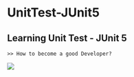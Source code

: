 # UnitTest-JUnit5

Learning Unit Test - JUnit 5
---
`>> How to become a good Developer?`

![](https://miro.medium.com/max/700/1*tZSwCigaTaJdovyWlp5uBQ.jpeg)